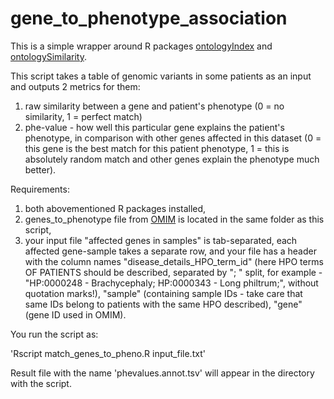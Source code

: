 # gene_to_phenotype_association

This is a simple wrapper around R packages <a href="https://cran.r-project.org/web/packages/ontologyIndex/index.html">ontologyIndex</a> and <a href="https://cran.r-project.org/web/packages/ontologySimilarity/index.html">ontologySimilarity</a>.

This script takes a table of genomic variants in some patients as an input and outputs 2 metrics for them:

1) raw similarity between a gene and patient's phenotype (0 = no similarity, 1 = perfect match)
2) phe-value - how well this particular gene explains the patient's phenotype, in comparison with other genes affected in this dataset (0 = this gene is the best match for this patient phenotype, 1 = this is absolutely random match and other genes explain the phenotype much better).

Requirements:
1) both abovementioned R packages installed,
2) genes_to_phenotype file from <a href="https://hpo.jax.org/app/download/annotation">OMIM</a> is located in the same folder as this script,
3) your input file "affected genes in samples" is tab-separated, each affected gene-sample takes a separate row, and your file has a header with the column names "disease_details_HPO_term_id" (here HPO terms OF PATIENTS should be described, separated by "; " split, for example - "HP:0000248 - Brachycephaly; HP:0000343 - Long philtrum;", without quotation marks!), "sample" (containing sample IDs - take care that same IDs belong to patients with the same HPO described), "gene" (gene ID used in OMIM).

You run the script as:

'Rscript match_genes_to_pheno.R input_file.txt'

Result file with the name 'phevalues.annot.tsv' will appear in the directory with the script.
